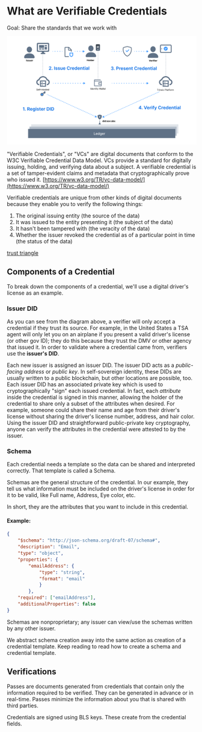 # What are Verifiable Credentials
Goal: Share the standards that we work with 

![Trust Triangle](/_static/images/trust-triangle.png)

"Verifiable Credentials", or "VCs" are digital documents that conform to the W3C Verifiable Credential Data Model. VCs provide a standard for digitally issuing, holding, and verifying data about a subject. A verifiable credential is a set of tamper-evident claims and metadata that cryptographically prove who issued it.  [https://www.w3.org/TR/vc-data-model/](https://www.w3.org/TR/vc-data-model/)

Verifiable credentials are unique from other kinds of digital documents because they enable you to verify the following things: 

1. The original issuing entity (the source of the data) 
2. It was issued to the entity presenting it (the subject of the data) 
3. It hasn't been tampered with (the veracity of the data)
4. Whether the issuer revoked the credential as of a particular point in time (the status of the data)

[trust triangle](https://files.readme.io/d06a672-basicSSImodel2.png)
## Components of a Credential

To break down the components of a credential, we'll use a digital driver's license as an example.

### **Issuer DID**

As you can see from the diagram above, a verifier will only accept a credential if they trust its source. For example, in the United States a TSA agent will only let you on an airplane if you present a valid driver's license (or other gov ID); they do this because they trust the DMV or other agency that issued it. In order to validate where a credential came from, verifiers use the **issuer's DID**.

Each new issuer is assigned an issuer DID. The issuer DID acts as a *public-facing address* or *public key*. In self-sovereign identity, these DIDs are usually written to a public blockchain, but other locations are possible, too. Each issuer DID has an associated private key which is used to cryptographically "sign" each issued credential. In fact, each *attribute* inside the credential is signed in this manner, allowing the holder of the credential to share only a subset of the attributes when desired. For example, someone could share their name and age from their driver's license without sharing the driver's license number, address, and hair color. Using the issuer DID and straightforward public-private key cryptography, anyone can verify the attributes in the credential were attested to by the issuer. 

### **Schema**

Each credential needs a template so the data can be shared and interpreted correctly. That template is called a Schema.

Schemas are the general structure of the credential. In our example, they tell us what information must be included on the driver's license in order for it to be valid, like Full name, Address, Eye color, etc. 

In short, they are the attributes that you want to include in this credential.

#### Example:
```json
{
    "$schema": "http://json-schema.org/draft-07/schema#",
    "description": "Email",
    "type": "object",
    "properties": {
        "emailAddress": {
            "type": "string",
            "format": "email"
            }
        },
    "required": ["emailAddress"],
    "additionalProperties": false
}
```

Schemas are nonproprietary; any issuer can view/use the schemas written by any other issuer.

We abstract schema creation away into the same action as creation of a credential template. Keep reading to read how to create a schema and credential template. 

## Verifications
Passes are documents generated from credentials that contain only the information required to be verified. They can be generated in advance or in real-time. Passes minimize the information about you that is shared with third parties.

Credentials are signed using BLS keys. These create from the credential fields. 
